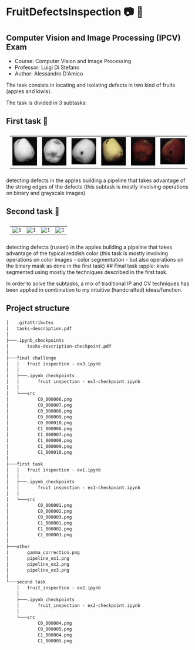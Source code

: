 # FruitDefectsInspection :camera: :apple:
## Computer Vision and Image Processing (IPCV) Exam

- Course: Computer Vision and Image Processing
- Professor: Luigi Di Stefano
- Author: Alessandro D'Amico

The task consists in locating and isolating defects in two kind of fruits (apples and kiwis).

The task is divided in 3 subtasks:
  ##  First task :apple:
  

<table style="padding:10px">
  <tr>
    <td> 
         <img src="./first task/src/C0_000001.png"  alt="1" width = 360px >
    </td>
    <td>
        <img src="./first task/src/C0_000002.png"  alt="1" width = 360px >
    </td>
    <td>
        <img src="./first task/src/C0_000003.png"  alt="1" width = 360px >
    </td>
    <td>
        <img src="./first task/src/C1_000001.png"  alt="1" width = 360px >
    </td>
    <td>
        <img src="./first task/src/C1_000002.png"  alt="1" width = 360px >
    </td>
    <td>
        <img src="./first task/src/C1_000003.png"  alt="1" width = 360px >
    </td>
  </tr>
</table>

  detecting defects in the apples building a pipeline that takes advantage of the strong edges of the defects (this subtask is mostly involving operations on binary and grayscale images)
  ## Second task :apple:
  
<table style="padding:10px">
  <tr>
    <td> 
         <img src="./first task/src/C0_000004.png"  alt="1" width = 360px >
    </td>
    <td>
        <img src="./first task/src/C0_000005.png"  alt="1" width = 360px >
    </td>
    <td>
        <img src="./first task/src/C1_000004.png"  alt="1" width = 360px >
    </td>
    <td>
        <img src="./first task/src/C1_000005.png"  alt="1" width = 360px >
    </td>
  </tr>
</table>
  detecting defects (russet) in the apples building a pipeline that takes advantage of the typical reddish color (this task is mostly involving operations on color images - color segmentation - but also operations on the binary mask as done in the first task)
  ## Final task :apple:
  kiwis segmented using mostly the techniques described in the first task. 
  
In order to solve the subtasks, a mix of traditional IP and CV techniques has been applied in combination to my intuitive (handcrafted) ideas/function.


## Project structure
```
│   .gitattributes
│   tasks-description.pdf
│
├───.ipynb_checkpoints
│       tasks-description-checkpoint.pdf
│
├───final challenge
│   │   fruit inspection - ex3.ipynb
│   │
│   ├───.ipynb_checkpoints
│   │       fruit inspection - ex3-checkpoint.ipynb
│   │
│   └───src
│           C0_000006.png
│           C0_000007.png
│           C0_000008.png
│           C0_000009.png
│           C0_000010.png
│           C1_000006.png
│           C1_000007.png
│           C1_000008.png
│           C1_000009.png
│           C1_000010.png
│
├───first task
│   │   fruit inspection - ex1.ipynb
│   │
│   ├───.ipynb_checkpoints
│   │       fruit inspection - ex1-checkpoint.ipynb
│   │
│   └───src
│           C0_000001.png
│           C0_000002.png
│           C0_000003.png
│           C1_000001.png
│           C1_000002.png
│           C1_000003.png
│
├───other
│       gamma_correction.png
│       pipeline_ex1.png
│       pipeline_ex2.png
│       pipeline_ex3.png
│
└───second task
    │   fruit_inspection - ex2.ipynb
    │
    ├───.ipynb_checkpoints
    │       fruit_inspection - ex2-checkpoint.ipynb
    │
    └───src
            C0_000004.png
            C0_000005.png
            C1_000004.png
            C1_000005.png
```
